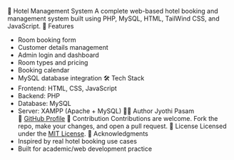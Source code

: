 🏨 Hotel Management System
A complete web-based hotel booking and management system built using PHP, MySQL, HTML, TailWind CSS, and JavaScript.
📌 Features
- Room booking form
- Customer details management
- Admin login and dashboard
- Room types and pricing
- Booking calendar
- MySQL database integration
🛠️ Tech Stack
- Frontend: HTML, CSS, JavaScript
- Backend: PHP
- Database: MySQL
- Server: XAMPP (Apache + MySQL)
🙋‍♀️ Author
Jyothi Pasam  
🔗 [GitHub Profile](https://github.com/pasamjyothi)
🤝 Contribution
Contributions are welcome. Fork the repo, make your changes, and open a pull request.
📄 License
Licensed under the [MIT License](LICENSE).
💬 Acknowledgments
- Inspired by real hotel booking use cases
- Built for academic/web development practice


